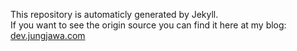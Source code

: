 This repository is automaticly generated by Jekyll.</br>
If you want to see the origin source you can find it here at my blog: [dev.jungjawa.com](https://dev.jungjawa.com)
